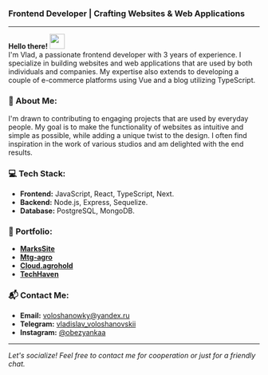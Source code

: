 ### Frontend Developer | Crafting Websites & Web Applications

---

**Hello there!** <img width="30px" src="https://blog.joypixels.com/content/images/2019/06/waving_hand_sign_1024.gif"> <br/> I'm Vlad, a passionate frontend developer with 3 years of experience. I specialize in building websites and web applications that are used by both individuals and companies. My expertise also extends to developing a couple of e-commerce platforms using Vue and a blog utilizing TypeScript.

### 🌟 About Me:
I'm drawn to contributing to engaging projects that are used by everyday people. My goal is to make the functionality of websites as intuitive and simple as possible, while adding a unique twist to the design. I often find inspiration in the work of various studios and am delighted with the end results. 

### 💻 Tech Stack:
- **Frontend:** JavaScript, React, TypeScript, Next.
- **Backend:** Node.js, Express, Sequelize.
- **Database:** PostgreSQL, MongoDB.

### 💼 Portfolio: 
- [**MarksSite** ](https://marksgroup.ru/)
- [**Mtg-agro** ](https://mtg-agro.ae/)
- [**Cloud.agrohold** ](https://cloud.agrohold.ru/index.php/)
- [**TechHaven** ](https://vue-store-seven.vercel.app/#/)


### 📬 Contact Me:
- **Email:** [voloshanowky@yandex.ru](mailto:voloshanowky@yandex.ru)
- **Telegram:** [vladislav_voloshanovskii](https://t.me/vladislav_voloshanovskii)
- **Instagram:** [@obezyankaa](https://www.instagram.com/obezyankaa/)

---

*Let's socialize! Feel free to contact me for cooperation or just for a friendly chat.*
